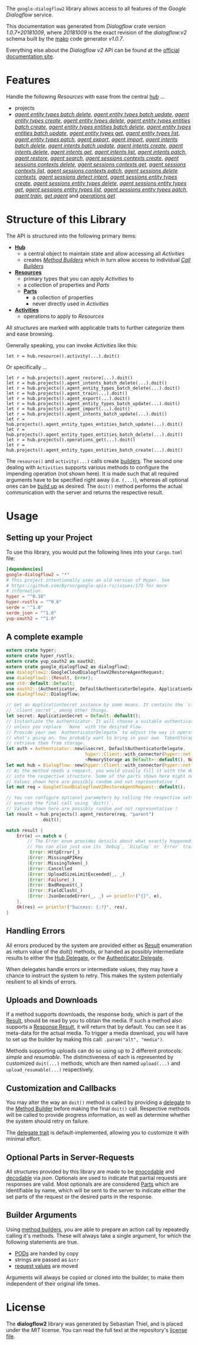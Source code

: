 <!---
DO NOT EDIT !
This file was generated automatically from 'src/mako/api/README.md.mako'
DO NOT EDIT !
-->
The `google-dialogflow2` library allows access to all features of the *Google Dialogflow* service.

This documentation was generated from *Dialogflow* crate version *1.0.7+20181009*, where *20181009* is the exact revision of the *dialogflow:v2* schema built by the [mako](http://www.makotemplates.org/) code generator *v1.0.7*.

Everything else about the *Dialogflow* *v2* API can be found at the
[official documentation site](https://cloud.google.com/dialogflow-enterprise/).
# Features

Handle the following *Resources* with ease from the central [hub](https://docs.rs/google-dialogflow2/1.0.7+20181009/google_dialogflow2/struct.Dialogflow.html) ... 

* projects
 * [*agent entity types batch delete*](https://docs.rs/google-dialogflow2/1.0.7+20181009/google_dialogflow2/struct.ProjectAgentEntityTypeBatchDeleteCall.html), [*agent entity types batch update*](https://docs.rs/google-dialogflow2/1.0.7+20181009/google_dialogflow2/struct.ProjectAgentEntityTypeBatchUpdateCall.html), [*agent entity types create*](https://docs.rs/google-dialogflow2/1.0.7+20181009/google_dialogflow2/struct.ProjectAgentEntityTypeCreateCall.html), [*agent entity types delete*](https://docs.rs/google-dialogflow2/1.0.7+20181009/google_dialogflow2/struct.ProjectAgentEntityTypeDeleteCall.html), [*agent entity types entities batch create*](https://docs.rs/google-dialogflow2/1.0.7+20181009/google_dialogflow2/struct.ProjectAgentEntityTypeEntityBatchCreateCall.html), [*agent entity types entities batch delete*](https://docs.rs/google-dialogflow2/1.0.7+20181009/google_dialogflow2/struct.ProjectAgentEntityTypeEntityBatchDeleteCall.html), [*agent entity types entities batch update*](https://docs.rs/google-dialogflow2/1.0.7+20181009/google_dialogflow2/struct.ProjectAgentEntityTypeEntityBatchUpdateCall.html), [*agent entity types get*](https://docs.rs/google-dialogflow2/1.0.7+20181009/google_dialogflow2/struct.ProjectAgentEntityTypeGetCall.html), [*agent entity types list*](https://docs.rs/google-dialogflow2/1.0.7+20181009/google_dialogflow2/struct.ProjectAgentEntityTypeListCall.html), [*agent entity types patch*](https://docs.rs/google-dialogflow2/1.0.7+20181009/google_dialogflow2/struct.ProjectAgentEntityTypePatchCall.html), [*agent export*](https://docs.rs/google-dialogflow2/1.0.7+20181009/google_dialogflow2/struct.ProjectAgentExportCall.html), [*agent import*](https://docs.rs/google-dialogflow2/1.0.7+20181009/google_dialogflow2/struct.ProjectAgentImportCall.html), [*agent intents batch delete*](https://docs.rs/google-dialogflow2/1.0.7+20181009/google_dialogflow2/struct.ProjectAgentIntentBatchDeleteCall.html), [*agent intents batch update*](https://docs.rs/google-dialogflow2/1.0.7+20181009/google_dialogflow2/struct.ProjectAgentIntentBatchUpdateCall.html), [*agent intents create*](https://docs.rs/google-dialogflow2/1.0.7+20181009/google_dialogflow2/struct.ProjectAgentIntentCreateCall.html), [*agent intents delete*](https://docs.rs/google-dialogflow2/1.0.7+20181009/google_dialogflow2/struct.ProjectAgentIntentDeleteCall.html), [*agent intents get*](https://docs.rs/google-dialogflow2/1.0.7+20181009/google_dialogflow2/struct.ProjectAgentIntentGetCall.html), [*agent intents list*](https://docs.rs/google-dialogflow2/1.0.7+20181009/google_dialogflow2/struct.ProjectAgentIntentListCall.html), [*agent intents patch*](https://docs.rs/google-dialogflow2/1.0.7+20181009/google_dialogflow2/struct.ProjectAgentIntentPatchCall.html), [*agent restore*](https://docs.rs/google-dialogflow2/1.0.7+20181009/google_dialogflow2/struct.ProjectAgentRestoreCall.html), [*agent search*](https://docs.rs/google-dialogflow2/1.0.7+20181009/google_dialogflow2/struct.ProjectAgentSearchCall.html), [*agent sessions contexts create*](https://docs.rs/google-dialogflow2/1.0.7+20181009/google_dialogflow2/struct.ProjectAgentSessionContextCreateCall.html), [*agent sessions contexts delete*](https://docs.rs/google-dialogflow2/1.0.7+20181009/google_dialogflow2/struct.ProjectAgentSessionContextDeleteCall.html), [*agent sessions contexts get*](https://docs.rs/google-dialogflow2/1.0.7+20181009/google_dialogflow2/struct.ProjectAgentSessionContextGetCall.html), [*agent sessions contexts list*](https://docs.rs/google-dialogflow2/1.0.7+20181009/google_dialogflow2/struct.ProjectAgentSessionContextListCall.html), [*agent sessions contexts patch*](https://docs.rs/google-dialogflow2/1.0.7+20181009/google_dialogflow2/struct.ProjectAgentSessionContextPatchCall.html), [*agent sessions delete contexts*](https://docs.rs/google-dialogflow2/1.0.7+20181009/google_dialogflow2/struct.ProjectAgentSessionDeleteContextCall.html), [*agent sessions detect intent*](https://docs.rs/google-dialogflow2/1.0.7+20181009/google_dialogflow2/struct.ProjectAgentSessionDetectIntentCall.html), [*agent sessions entity types create*](https://docs.rs/google-dialogflow2/1.0.7+20181009/google_dialogflow2/struct.ProjectAgentSessionEntityTypeCreateCall.html), [*agent sessions entity types delete*](https://docs.rs/google-dialogflow2/1.0.7+20181009/google_dialogflow2/struct.ProjectAgentSessionEntityTypeDeleteCall.html), [*agent sessions entity types get*](https://docs.rs/google-dialogflow2/1.0.7+20181009/google_dialogflow2/struct.ProjectAgentSessionEntityTypeGetCall.html), [*agent sessions entity types list*](https://docs.rs/google-dialogflow2/1.0.7+20181009/google_dialogflow2/struct.ProjectAgentSessionEntityTypeListCall.html), [*agent sessions entity types patch*](https://docs.rs/google-dialogflow2/1.0.7+20181009/google_dialogflow2/struct.ProjectAgentSessionEntityTypePatchCall.html), [*agent train*](https://docs.rs/google-dialogflow2/1.0.7+20181009/google_dialogflow2/struct.ProjectAgentTrainCall.html), [*get agent*](https://docs.rs/google-dialogflow2/1.0.7+20181009/google_dialogflow2/struct.ProjectGetAgentCall.html) and [*operations get*](https://docs.rs/google-dialogflow2/1.0.7+20181009/google_dialogflow2/struct.ProjectOperationGetCall.html)




# Structure of this Library

The API is structured into the following primary items:

* **[Hub](https://docs.rs/google-dialogflow2/1.0.7+20181009/google_dialogflow2/struct.Dialogflow.html)**
    * a central object to maintain state and allow accessing all *Activities*
    * creates [*Method Builders*](https://docs.rs/google-dialogflow2/1.0.7+20181009/google_dialogflow2/trait.MethodsBuilder.html) which in turn
      allow access to individual [*Call Builders*](https://docs.rs/google-dialogflow2/1.0.7+20181009/google_dialogflow2/trait.CallBuilder.html)
* **[Resources](https://docs.rs/google-dialogflow2/1.0.7+20181009/google_dialogflow2/trait.Resource.html)**
    * primary types that you can apply *Activities* to
    * a collection of properties and *Parts*
    * **[Parts](https://docs.rs/google-dialogflow2/1.0.7+20181009/google_dialogflow2/trait.Part.html)**
        * a collection of properties
        * never directly used in *Activities*
* **[Activities](https://docs.rs/google-dialogflow2/1.0.7+20181009/google_dialogflow2/trait.CallBuilder.html)**
    * operations to apply to *Resources*

All *structures* are marked with applicable traits to further categorize them and ease browsing.

Generally speaking, you can invoke *Activities* like this:

```Rust,ignore
let r = hub.resource().activity(...).doit()
```

Or specifically ...

```ignore
let r = hub.projects().agent_restore(...).doit()
let r = hub.projects().agent_intents_batch_delete(...).doit()
let r = hub.projects().agent_entity_types_batch_delete(...).doit()
let r = hub.projects().agent_train(...).doit()
let r = hub.projects().agent_export(...).doit()
let r = hub.projects().agent_entity_types_batch_update(...).doit()
let r = hub.projects().agent_import(...).doit()
let r = hub.projects().agent_intents_batch_update(...).doit()
let r = hub.projects().agent_entity_types_entities_batch_update(...).doit()
let r = hub.projects().agent_entity_types_entities_batch_delete(...).doit()
let r = hub.projects().operations_get(...).doit()
let r = hub.projects().agent_entity_types_entities_batch_create(...).doit()
```

The `resource()` and `activity(...)` calls create [builders][builder-pattern]. The second one dealing with `Activities` 
supports various methods to configure the impending operation (not shown here). It is made such that all required arguments have to be 
specified right away (i.e. `(...)`), whereas all optional ones can be [build up][builder-pattern] as desired.
The `doit()` method performs the actual communication with the server and returns the respective result.

# Usage

## Setting up your Project

To use this library, you would put the following lines into your `Cargo.toml` file:

```toml
[dependencies]
google-dialogflow2 = "*"
# This project intentionally uses an old version of Hyper. See
# https://github.com/Byron/google-apis-rs/issues/173 for more
# information.
hyper = "^0.10"
hyper-rustls = "^0.6"
serde = "^1.0"
serde_json = "^1.0"
yup-oauth2 = "^1.0"
```

## A complete example

```Rust
extern crate hyper;
extern crate hyper_rustls;
extern crate yup_oauth2 as oauth2;
extern crate google_dialogflow2 as dialogflow2;
use dialogflow2::GoogleCloudDialogflowV2RestoreAgentRequest;
use dialogflow2::{Result, Error};
use std::default::Default;
use oauth2::{Authenticator, DefaultAuthenticatorDelegate, ApplicationSecret, MemoryStorage};
use dialogflow2::Dialogflow;

// Get an ApplicationSecret instance by some means. It contains the `client_id` and 
// `client_secret`, among other things.
let secret: ApplicationSecret = Default::default();
// Instantiate the authenticator. It will choose a suitable authentication flow for you, 
// unless you replace  `None` with the desired Flow.
// Provide your own `AuthenticatorDelegate` to adjust the way it operates and get feedback about 
// what's going on. You probably want to bring in your own `TokenStorage` to persist tokens and
// retrieve them from storage.
let auth = Authenticator::new(&secret, DefaultAuthenticatorDelegate,
                              hyper::Client::with_connector(hyper::net::HttpsConnector::new(hyper_rustls::TlsClient::new())),
                              <MemoryStorage as Default>::default(), None);
let mut hub = Dialogflow::new(hyper::Client::with_connector(hyper::net::HttpsConnector::new(hyper_rustls::TlsClient::new())), auth);
// As the method needs a request, you would usually fill it with the desired information
// into the respective structure. Some of the parts shown here might not be applicable !
// Values shown here are possibly random and not representative !
let mut req = GoogleCloudDialogflowV2RestoreAgentRequest::default();

// You can configure optional parameters by calling the respective setters at will, and
// execute the final call using `doit()`.
// Values shown here are possibly random and not representative !
let result = hub.projects().agent_restore(req, "parent")
             .doit();

match result {
    Err(e) => match e {
        // The Error enum provides details about what exactly happened.
        // You can also just use its `Debug`, `Display` or `Error` traits
         Error::HttpError(_)
        |Error::MissingAPIKey
        |Error::MissingToken(_)
        |Error::Cancelled
        |Error::UploadSizeLimitExceeded(_, _)
        |Error::Failure(_)
        |Error::BadRequest(_)
        |Error::FieldClash(_)
        |Error::JsonDecodeError(_, _) => println!("{}", e),
    },
    Ok(res) => println!("Success: {:?}", res),
}

```
## Handling Errors

All errors produced by the system are provided either as [Result](https://docs.rs/google-dialogflow2/1.0.7+20181009/google_dialogflow2/enum.Result.html) enumeration as return value of 
the doit() methods, or handed as possibly intermediate results to either the 
[Hub Delegate](https://docs.rs/google-dialogflow2/1.0.7+20181009/google_dialogflow2/trait.Delegate.html), or the [Authenticator Delegate](https://docs.rs/yup-oauth2/*/yup_oauth2/trait.AuthenticatorDelegate.html).

When delegates handle errors or intermediate values, they may have a chance to instruct the system to retry. This 
makes the system potentially resilient to all kinds of errors.

## Uploads and Downloads
If a method supports downloads, the response body, which is part of the [Result](https://docs.rs/google-dialogflow2/1.0.7+20181009/google_dialogflow2/enum.Result.html), should be
read by you to obtain the media.
If such a method also supports a [Response Result](https://docs.rs/google-dialogflow2/1.0.7+20181009/google_dialogflow2/trait.ResponseResult.html), it will return that by default.
You can see it as meta-data for the actual media. To trigger a media download, you will have to set up the builder by making
this call: `.param("alt", "media")`.

Methods supporting uploads can do so using up to 2 different protocols: 
*simple* and *resumable*. The distinctiveness of each is represented by customized 
`doit(...)` methods, which are then named `upload(...)` and `upload_resumable(...)` respectively.

## Customization and Callbacks

You may alter the way an `doit()` method is called by providing a [delegate](https://docs.rs/google-dialogflow2/1.0.7+20181009/google_dialogflow2/trait.Delegate.html) to the 
[Method Builder](https://docs.rs/google-dialogflow2/1.0.7+20181009/google_dialogflow2/trait.CallBuilder.html) before making the final `doit()` call. 
Respective methods will be called to provide progress information, as well as determine whether the system should 
retry on failure.

The [delegate trait](https://docs.rs/google-dialogflow2/1.0.7+20181009/google_dialogflow2/trait.Delegate.html) is default-implemented, allowing you to customize it with minimal effort.

## Optional Parts in Server-Requests

All structures provided by this library are made to be [enocodable](https://docs.rs/google-dialogflow2/1.0.7+20181009/google_dialogflow2/trait.RequestValue.html) and 
[decodable](https://docs.rs/google-dialogflow2/1.0.7+20181009/google_dialogflow2/trait.ResponseResult.html) via *json*. Optionals are used to indicate that partial requests are responses 
are valid.
Most optionals are are considered [Parts](https://docs.rs/google-dialogflow2/1.0.7+20181009/google_dialogflow2/trait.Part.html) which are identifiable by name, which will be sent to 
the server to indicate either the set parts of the request or the desired parts in the response.

## Builder Arguments

Using [method builders](https://docs.rs/google-dialogflow2/1.0.7+20181009/google_dialogflow2/trait.CallBuilder.html), you are able to prepare an action call by repeatedly calling it's methods.
These will always take a single argument, for which the following statements are true.

* [PODs][wiki-pod] are handed by copy
* strings are passed as `&str`
* [request values](https://docs.rs/google-dialogflow2/1.0.7+20181009/google_dialogflow2/trait.RequestValue.html) are moved

Arguments will always be copied or cloned into the builder, to make them independent of their original life times.

[wiki-pod]: http://en.wikipedia.org/wiki/Plain_old_data_structure
[builder-pattern]: http://en.wikipedia.org/wiki/Builder_pattern
[google-go-api]: https://github.com/google/google-api-go-client

# License
The **dialogflow2** library was generated by Sebastian Thiel, and is placed 
under the *MIT* license.
You can read the full text at the repository's [license file][repo-license].

[repo-license]: https://github.com/Byron/google-apis-rsblob/master/LICENSE.md
